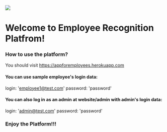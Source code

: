 <img src='spec/coverage/coverage.svg'>

# Welcome to Employee Recognition Platfrom!

### How to use the platform?

You should visit https://appforemployees.herokuapp.com

#### You can use sample employee's login data:

login: 'employee1@test.com'
password: 'password'

#### You can also log in as an admin at website/admin with admin's login data:

login: 'admin@test.com'
password: 'password'

### Enjoy the Platform!!!
